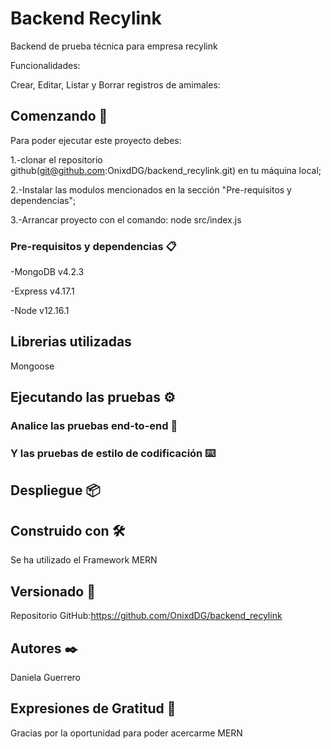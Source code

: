 # Backend Recylink

Backend de prueba técnica para empresa recylink

Funcionalidades:

Crear, Editar, Listar y Borrar registros de amimales:

## Comenzando 🚀

Para poder ejecutar este proyecto debes: 

1.-clonar el repositorio github(git@github.com:OnixdDG/backend_recylink.git) en tu máquina local; 

2.-Instalar las modulos mencionados en la sección "Pre-requisitos y dependencias"; 

3.-Arrancar proyecto con el comando:  node src/index.js  

### Pre-requisitos y dependencias 📋

-MongoDB v4.2.3

-Express v4.17.1

-Node v12.16.1

## Librerias utilizadas

Mongoose

## Ejecutando las pruebas ⚙️



### Analice las pruebas end-to-end 🔩




### Y las pruebas de estilo de codificación ⌨️


## Despliegue 📦


## Construido con 🛠️

Se ha utilizado el Framework MERN

## Versionado 📌

Repositorio GitHub:https://github.com/OnixdDG/backend_recylink

## Autores ✒️

Daniela Guerrero


## Expresiones de Gratitud 🎁

Gracias por la oportunidad para poder acercarme  MERN


